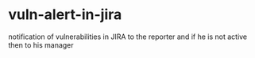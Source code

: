 # vuln-alert-in-jira
 notification of vulnerabilities in JIRA to the reporter and if he is not active then to his manager
